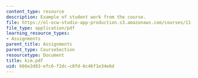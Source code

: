 ```yaml
---
content_type: resource
description: Example of student work from the course.
file: https://ol-ocw-studio-app-production.s3.amazonaws.com/courses/11-942-use-of-joint-fact-finding-in-science-intensive-policy-disputes-part-ii-spring-2004/666e2d83efc6f2dcc0fd6c46f1e34e6d_kim.pdf
file_type: application/pdf
learning_resource_types:
- Assignments
parent_title: Assignments
parent_type: CourseSection
resourcetype: Document
title: kim.pdf
uid: 666e2d83-efc6-f2dc-c0fd-6c46f1e34e6d
---
```

